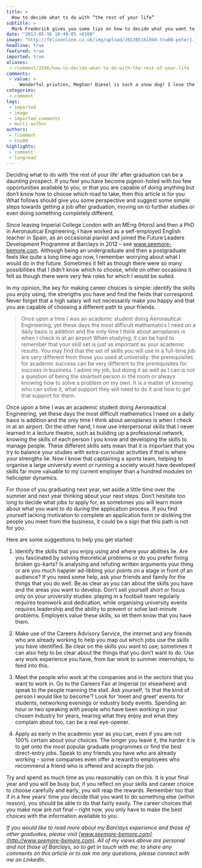 ```yaml
---
title: >
  How to decide what to do with “the rest of your life”
subtitle: >
  Mark Frederick gives you some tips on how to decide what you want to do post Imperial
date: "2013-05-16 18:49:05 +0100"
image: "http://felixonline.co.uk/img/upload/201305161949-tna08-peter1.jpg"
headline: true
featured: true
imported: true
aliases:
 - /comment/3586/how-to-decide-what-to-do-with-the-rest-of-your-life
comments:
 - value: >
     Wonderful priutces, Meghan! Diesel is such a snow dog! I love the priutces of him waiting for Casey, and the Diesel sandwich . Once again, it's hard for me to pick my favorites since all of your shots are lovely. I enjoy seeing your priutces of the snow on the branches and plants those scenes always take me back to being a kid in Pittsburgh and playing in the snow on an unscheduled day off from school. I love seeing snow on evergreens. Hope you keep warm while you play in the snow some more. You just know that Diesel will want to go back out and catch some more snowballs!,Just incredible you guys, we have been<a href="http://qklpblfezh.com"> wnoierdng</a> how you were in this snow storm looks like you are going to be as cold as we are here in Vermont and with a lot more snow . Looks like you are enjoying this rare occasion Love the photos Have fun!!!Love from Vermont xoxo
categories:
 - comment
tags:
 - imported
 - image
 - imported_comments
 - multi-author
authors:
 - fcomment
 - tna08
highlights:
 - comment
 - longread
---
```


Deciding what to do with ‘the rest of your life’ after graduation can be a daunting prospect. If you feel you have become pigeon-holed with too few opportunities available to you, or that you are capable of doing anything but don’t know how to choose which road to take, then this article is for you What follows should give you some perspective and suggest some simple steps towards getting a job after graduation, moving on to further studies or even doing something completely different.

Since leaving Imperial College London with an MEng (Hons) and then a PhD in Aeronautical Engineering, I have worked as a self-employed English teacher in Spain, as an occasional pianist and joined the Future Leaders Development Programme at Barclays in 2012 – see www.seemore-bemore.com. Although being an undergraduate and then a postgraduate feels like quite a long time ago now, I remember worrying about what I would do in the future. Sometimes it felt as though there were so many possibilities that I didn’t know which to choose, while on other occasions it felt as though there were very few roles for which I would be suited.

In my opinion, the key for making career choices is simple: identify the skills you enjoy using, the strengths you have and find the fields that correspond. Never forget that a high salary will not necessarily make you happy and that you are capable of choosing a different path to your friends.
> Once upon a time I was an academic student doing Aeronautical Engineering, yet these days the most difficult mathematics I need on a daily basis is addition and the only time I think about aeroplanes is when I check in at an airport
When studying, it can be hard to remember that your skill set is just as important as your academic results. You may find that the set of skills you will use in a full-time job are very different from those you used at university: the prerequisites for academic success can be very different to the prerequisites for success in business. I adore my job, but doing it as well as I can is not a question of being the smartest person in the room or always knowing how to solve a problem on my own. It is a matter of knowing who can solve it, what support they will need to do it and how to get that support for them.

Once upon a time I was an academic student doing Aeronautical Engineering, yet these days the most difficult mathematics I need on a daily basis is addition and the only time I think about aeroplanes is when I check in at an airport. On the other hand, I now use interpersonal skills that I never learned in a lecture theatre, such as building up a professional network, knowing the skills of each person I you know and developing the skills to manage people. These different skills sets mean that it is important that you try to balance your studies with extra-curricular activities if that is where your strengths lie. Now I know that captaining a sports team, helping to organise a large university event or running a society would have developed skills far more valuable to my current employer than a hundred modules on helicopter dynamics.

For those of you graduating next year, set aside a little time over the summer and next year thinking about your next steps. Don’t hesitate too long to decide what jobs to apply for, as sometimes you will learn more about what you want to do during the application process. If you find yourself lacking motivation to complete an application form or disliking the people you meet from the business, it could be a sign that this path is not for you.

Here are some suggestions to help you get started:

1. Identify the skills that you enjoy using and where your abilities lie. Are you fascinated by solving theoretical problems or do you prefer fixing broken go-karts? Is analysing and refuting written arguments your thing or are you much happier ad-libbing your points on a stage in front of an audience? If you need some help, ask your friends and family for the things that you do well. Be as clear as you can about the skills you have and the areas you want to develop. Don’t sell yourself short or focus only on your university studies: playing in a football team regularly requires teamwork and dedication, while organising university events requires leadership and the ability to prevent or solve last-minute problems. Employers value these skills, so let them know that you have them.

2. Make use of the Careers Advisory Service, the internet and any friends who are already working to help you map out which jobs use the skills you have identified. Be clear on the skills you want to use; sometimes it can also help to be clear about the things that you don’t want to do. Use any work experience you have, from bar work to summer internships, to feed into this.

3. Meet the people who work at the companies and in the sectors that you want to work in. Go to the Careers Fair at Imperial (or elsewhere) and speak to the people manning the stall. Ask yourself, ‘Is that the kind of person I would like to become’? Look for ‘meet and greet’ events for students, networking evenings or industry body events. Spending an hour or two speaking with people who have been working in your chosen industry for years, hearing what they enjoy and what they complain about too, can be a real eye-opener.

4. Apply as early in the academic year as you can, even if you are not 100% certain about your choices. The longer you leave it, the harder it is to get onto the most popular graduate programmes or find the best direct-entry jobs. Speak to any friends you have who are already working – some companies even offer a reward to employees who recommend a friend who is offered and accepts the job.

Try and spend as much time as you reasonably can on this. It is your final year and you will be busy but, if you reflect on your skills and career choice to choose carefully and early, you will reap the rewards. Remember too that if in a few years’ time you decide that you want to do something else (within reason), you should be able to do that fairly easily. The career choices that you make now are not final – right now, you only have to make the best choices with the information available to you.

_If you would like to read more about my Barclays experience and those of other graduates, please visit [www.seemore-bemore.com](http://www.seemore-bemore.com). All of my views above are personal and not those of Barclays, so to get in touch with me, to share any comments on this article or to ask me any questions, please connect with me on LinkedIn._
